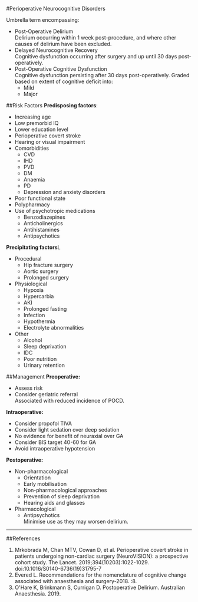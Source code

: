 #Perioperative Neurocognitive Disorders

Umbrella term encompassing:
* Post-Operative Delirium  
Delirium occurring within 1 week post-procedure, and where other causes of delirium have been excluded.
* Delayed Neurocognitive Recovery  
Cognitive dysfunction occurring after surgery and up until 30 days post-operatively.
* Post-Operative Cognitive Dysfunction  
Cognitive dysfunction persisting after 30 days post-operatively. Graded based on extent of cognitive deficit into:
	* Mild
	* Major

##Risk Factors
**Predisposing factors**:
* Increasing age
* Low premorbid IQ
* Lower education level
* Perioperative covert stroke
* Hearing or visual impairment
* Comorbidities
	* CVD
	* IHD
	* PVD
	* DM
	* Anaemia
	* PD
	* Depression and anxiety disorders
* Poor functional state
* Polypharmacy
* Use of psychotropic medications
	* Benzodiazepines
	* Anticholinergics
	* Antihistamines
	* Antipsychotics


**Precipitating factors**L
* Procedural
	* Hip fracture surgery
	* Aortic surgery
	* Prolonged surgery
* Physiological
	* Hypoxia
	* Hypercarbia
	* AKI
	* Prolonged fasting
	* Infection
	* Hypothermia
	* Electrolyte abnormalities
* Other
	* Alcohol
	* Sleep deprivation
	* IDC
	* Poor nutrition
	* Urinary retention


##Management
**Preoperative:**
* Assess risk
* Consider geriatric referral  
Associated with reduced incidence of POCD.


**Intraoperative:**
* Consider propofol TIVA
* Consider light sedation over deep sedation
* No evidence for benefit of neuraxial over GA
* Consider BIS target 40-60 for GA
* Avoid intraoperative hypotension


**Postoperative:**
* Non-pharmacological
	* Orientation
	* Early mobilisation
	* Non-pharmacological approaches
	* Prevention of sleep deprivation
	* Hearing aids and glasses
* Pharmacological
	* Antipsychotics  
	Minimise use as they may worsen delirium.


---
##References
1. Mrkobrada M, Chan MTV, Cowan D, et al. Perioperative covert stroke in patients undergoing non-cardiac surgery (NeuroVISION): a prospective cohort study. The Lancet. 2019;394(10203):1022-1029. doi:10.1016/S0140-6736(19)31795-7
2. Evered L. Recommendations for the nomenclature of cognitive change associated with anaesthesia and surgery-2018. :8.
3. O'Hare K, Brinkmann S, Currigan D. Postoperative Delirium. Australian Anaesthesia. 2019.